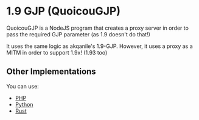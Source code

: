 # 1.9 GJP (QuoicouGJP)
QuoicouGJP is a NodeJS program that creates a proxy server in order to pass the required GJP parameter (as 1.9 doesn't do that!)

It uses the same logic as akqanile's 1.9-GJP. However, it uses a proxy as a MITM in order to support 1.9x! (1.93 too)

## Other Implementations
You can use:
* [PHP](https://gist.github.com/masckmaster2007/02f73b85deedaf5c74f52ea6a61bef5b)
* [Python](https://github.com/LilBroCodes/1.9-GJP-Python/)
* [Rust](https://github.com/LilBroCodes/1.9-GJP-Rust)
